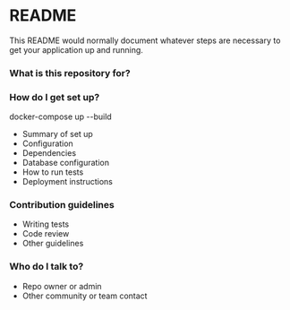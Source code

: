 # README #

This README would normally document whatever steps are necessary to get your application up and running.

### What is this repository for? ###


### How do I get set up? ###
docker-compose up --build
* Summary of set up
* Configuration
* Dependencies
* Database configuration
* How to run tests
* Deployment instructions

### Contribution guidelines ###

* Writing tests
* Code review
* Other guidelines

### Who do I talk to? ###

* Repo owner or admin
* Other community or team contact
